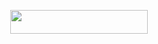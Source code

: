 <p align="center"><a href="https://dashboard.heroku.com/new?template=https://github.com/RUDRA-JAAT/Rudra-UserBot"> <img src="https://img.shields.io/badge/Deploy%20On%20Heroku-bringle?style=for-the-badge&logo=heroku" width="220" height="38.45"/></a></p>
